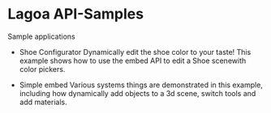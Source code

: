 
Lagoa API-Samples
===========

Sample applications

- Shoe Configurator
Dynamically edit the shoe color to your taste! This example shows how to use the embed API to edit a Shoe scenewith color pickers.

- Simple embed
Various systems things are demonstrated in this example, including how dynamically add objects to a 3d scene, switch tools and add materials.
